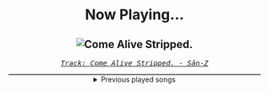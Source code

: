 <div align="center"> 
<h1>Now Playing...</h1>

![Come Alive Stripped.](https://i.scdn.co/image/ab67616d00001e0263b4eca54061bb5e114884b7)
--
_<samp><a href="https://open.spotify.com/track/60mip15dzE8s1xADAoIwmo">Track: Come Alive Stripped. - Sān-Z</a></samp>_

<div style="border: 1px #4B5054 solid"></div>
<details>
  <summary>
    Previous played songs
  </summary>
  <table>
    <thead>
      <tr>
        <th>
          Artist
        </th>
        <th>
          Song
        </th>
        <th>
          Link
        </th>
      </tr>
    </thead>
    <tbody>
      <tr><td>Sān-Z</td><td>Come Alive Stripped.</td><td><a href="https://open.spotify.com/track/60mip15dzE8s1xADAoIwmo">https://open.spotify.com/track/60mip15dzE8s1xADAoIwmo</a></td></tr><tr><td>VALORANT</td><td>Fire Again</td><td><a href="https://open.spotify.com/track/2gO2v3svkpM53VBCUmFcQa">https://open.spotify.com/track/2gO2v3svkpM53VBCUmFcQa</a></td></tr><tr><td>nihmune</td><td>delulu</td><td><a href="https://open.spotify.com/track/4ZA3SMV7yMwvmfjpVitDGK">https://open.spotify.com/track/4ZA3SMV7yMwvmfjpVitDGK</a></td></tr><tr><td>HOYO-MiX</td><td>Nameless Faces - English Ver.</td><td><a href="https://open.spotify.com/track/4fCDFyZWf3N6D5y2vQgPT8">https://open.spotify.com/track/4fCDFyZWf3N6D5y2vQgPT8</a></td></tr><tr><td>HOYO-MiX</td><td>Proi Proi</td><td><a href="https://open.spotify.com/track/6snyNT6w27QFkdyTO3vOEM">https://open.spotify.com/track/6snyNT6w27QFkdyTO3vOEM</a></td></tr><tr><td>Apricot</td><td>Anomaly</td><td><a href="https://open.spotify.com/track/6fWQzuBC4IX70ufeENJgEU">https://open.spotify.com/track/6fWQzuBC4IX70ufeENJgEU</a></td></tr><tr><td>HOYO-MiX</td><td>Lights on Me</td><td><a href="https://open.spotify.com/track/5Taw1gJxf4Y14l97aRFkB6">https://open.spotify.com/track/5Taw1gJxf4Y14l97aRFkB6</a></td></tr><tr><td>Sān-Z</td><td>Fearless</td><td><a href="https://open.spotify.com/track/2G5iUlHUHT28DauclHioat">https://open.spotify.com/track/2G5iUlHUHT28DauclHioat</a></td></tr><tr><td>We Came As Romans</td><td>circling a dying sun</td><td><a href="https://open.spotify.com/track/4QvogtzlxW6W9GOJH90ms4">https://open.spotify.com/track/4QvogtzlxW6W9GOJH90ms4</a></td></tr><tr><td>We Came As Romans</td><td>one by one</td><td><a href="https://open.spotify.com/track/4vWjhclo8wnfpllXhiefxx">https://open.spotify.com/track/4vWjhclo8wnfpllXhiefxx</a></td></tr><tr><td>We Came As Romans</td><td>culture wound</td><td><a href="https://open.spotify.com/track/2tmUTYMlTmkKKbwMTrNcJg">https://open.spotify.com/track/2tmUTYMlTmkKKbwMTrNcJg</a></td></tr><tr><td>We Came As Romans</td><td>red smoke</td><td><a href="https://open.spotify.com/track/2pgoFRo3xdakkhPwKe56jI">https://open.spotify.com/track/2pgoFRo3xdakkhPwKe56jI</a></td></tr><tr><td>We Came As Romans</td><td>lake of fire</td><td><a href="https://open.spotify.com/track/3WWH6lCgm54NBupa4J8Q8z">https://open.spotify.com/track/3WWH6lCgm54NBupa4J8Q8z</a></td></tr><tr><td>We Came As Romans</td><td>b2tm</td><td><a href="https://open.spotify.com/track/4kBuEeF0xfNoMEU7aAkgR3">https://open.spotify.com/track/4kBuEeF0xfNoMEU7aAkgR3</a></td></tr><tr><td>We Came As Romans</td><td>bad luck</td><td><a href="https://open.spotify.com/track/1SbiIP1m1P351gOqFh4UPy">https://open.spotify.com/track/1SbiIP1m1P351gOqFh4UPy</a></td></tr><tr><td>We Came As Romans</td><td>ALL IS BEAUTIFUL...</td><td><a href="https://open.spotify.com/track/36qtfYxF9CQQWKHwogsdKo">https://open.spotify.com/track/36qtfYxF9CQQWKHwogsdKo</a></td></tr><tr><td>We Came As Romans</td><td>no rest for the dreamer</td><td><a href="https://open.spotify.com/track/5OLX3n0CdIWL1ZMvApXcBf">https://open.spotify.com/track/5OLX3n0CdIWL1ZMvApXcBf</a></td></tr><tr><td>We Came As Romans</td><td>BECAUSE WE'RE DOOMED</td><td><a href="https://open.spotify.com/track/6L2U6cqJMfYN5Vi7o1k04X">https://open.spotify.com/track/6L2U6cqJMfYN5Vi7o1k04X</a></td></tr><tr><td>We Came As Romans</td><td>where did you go?</td><td><a href="https://open.spotify.com/track/6dQSfhcwfcgT07q41uJDBO">https://open.spotify.com/track/6dQSfhcwfcgT07q41uJDBO</a></td></tr><tr><td>We Came As Romans</td><td>so lost (burning flowers)</td><td><a href="https://open.spotify.com/track/7omvSZZ2U9T71gaynEGDrk">https://open.spotify.com/track/7omvSZZ2U9T71gaynEGDrk</a></td></tr>
    </tbody>
  </table>
</details>

</div>
